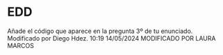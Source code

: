 # EDD
Añade el código que aparece en la pregunta 3º de tu enunciado.
Modificado por Diego Hdez. 10:19 14/05/2024
MODIFICADO POR LAURA MARCOS 

